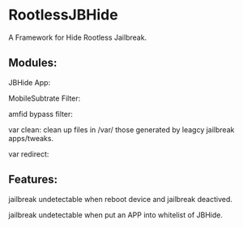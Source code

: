 # RootlessJBHide
 A Framework for Hide Rootless Jailbreak.

## Modules:

JBHide App: 

MobileSubtrate Filter: 

amfid bypass filter: 

var clean: clean up files in /var/ those generated by leagcy jailbreak apps/tweaks.  

var redirect: 

## Features:

jailbreak undetectable when reboot device and jailbreak deactived.

jailbreak undetectable when put an APP into whitelist of JBHide.

